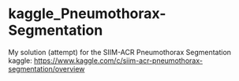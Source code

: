 # kaggle_Pneumothorax-Segmentation
My solution (attempt) for the SIIM-ACR Pneumothorax Segmentation kaggle: https://www.kaggle.com/c/siim-acr-pneumothorax-segmentation/overview
